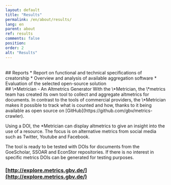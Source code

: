 ```yaml
---
layout: default
title: "Results"
permalink: /en/about/results/
lang: en
parent: about
ref: results
comments: false
position:
order: 2
alt: "Results"
---
```

<!--start editing content here-->
<br/>
## Reports
* Report on functional and technical specifications of creatorship
* Overview and analysis of available aggregation software
* Evaluation of the selected open-source solution

<br/>
## \*Metrician - An Altmetrics Generator
With the \*Metrician, the \*metrics team has created its own tool to collect and aggregate altmetrics for documents. In contrast to the tools of commercial providers, the \*Metrician makes it possible to track what is counted and how, thanks to it being available as open source on [GitHub](https://github.com/gbv/metrics-crawler). 

Using a DOI, the \*Metrician can display altmetrics to give an insight into the use of a resource. The focus is on alternative metrics from social media such as Twitter, Youtube and Facebook.

The tool is ready to be tested with DOIs for documents from the GoeScholar, SSOAR and EconStor repositories.
If there is no interest in specific metrics DOIs can be generated for testing purposes.

### [http://explore.metrics.gbv.de/](http://explore.metrics.gbv.de/)
<br/>
